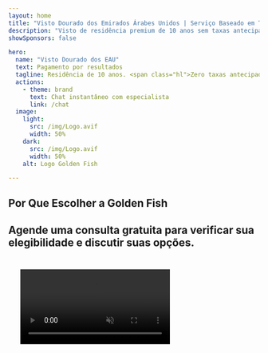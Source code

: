 ```yaml
---
layout: home
title: "Visto Dourado dos Emirados Árabes Unidos | Serviço Baseado em Taxa de Sucesso"
description: "Visto de residência premium de 10 anos sem taxas antecipadas - pague apenas após aprovação. Gestão completa da aplicação com 98% de taxa de sucesso. Serviço de renovação gratuito, apenas taxas governamentais."
showSponsors: false

hero:
  name: "Visto Dourado dos EAU"
  text: Pagamento por resultados
  tagline: Residência de 10 anos. <span class="hl">Zero taxas antecipadas</span> - pague apenas após aprovação. 98% de taxa de sucesso.
  actions:
    - theme: brand
      text: Chat instantâneo com especialista
      link: /chat
  image:
    light:
      src: /img/Logo.avif
      width: 50%
    dark:
      src: /img/Logo.avif
      width: 50%
    alt: Logo Golden Fish

---
```


<FeatureCards :features="[
  {
    title: 'Benefícios do Visto Dourado dos EAU',
    items: [
      'Validade de 10 anos com opção de renovação mediante manutenção das condições qualificatórias',
      '**Não é necessário entrar nos EAU a cada 6 meses**',
      '100% de propriedade empresarial permitida',
      'Patrocinar membros da família e funcionários domésticos ilimitados',
      'Patrocínio de filhos até 25 anos de idade',
      'Patrocínio dos pais incluído',
      'Não é necessário patrocinador ou empregador'
    ],
    linkText: 'Saiba mais',
    link: '../../company-registration/golden-visa#key-benefits-of-the-uae-golden-visa',
    icon: {
      light: '/img/iStock-1785818081.avif',
      dark: '/img/iStock-1203821481.avif',
      alt: 'Serviços de Visto',
      width: '100%'
    }
  },
  {
    title: 'Como Obter o Visto Dourado dos EAU',
    // details: 'Escolha seu caminho de qualificação:',
    items: [
      'Investimento de AED 2M em propriedades dos EAU',
      'Depósito de AED 2M em fundos de investimento dos EAU',
      'Negócio com capital de AED 2M',
      'Contribuição anual de AED 250K para FTA',
      'Profissionais Qualificados',
      'Gênios de talento'
    ],
    linkText: 'Saiba mais',
    link: '../../company-registration/golden-visa#uae-golden-visa-eligibility-and-requirements',
    icon: {
      light: '/img/iStock-1333000394.avif',
      dark: '/img/iStock-584576538.avif',
      alt: 'Serviços de Visto',
      width: '10%'
    }
  },
  {
    title: 'Processo do Visto Dourado',
    bullet: '✓',
    items: [
      'Avaliação inicial de elegibilidade',
      'Preparação e verificação de documentos',
      'Exame médico e biometria',
      'Submissão e processamento da aplicação',
      'Emissão do Emirates ID e visto',
      'Patrocínio de visto familiar (opcional)'
    ],
    linkText: 'Saiba mais',
    link: '../../company-registration/golden-visa#uae-golden-visa-application-process',
    icon: {
      light: '/img/ILONMASKID.webp',
      dark: '/img/ILONMASKID.webp',
      alt: 'Serviços de Visto',
      width: '100%'
    }
  }
]" />

## Por Que Escolher a Golden Fish

<BenefitsList :features="[
  {
    icon: '🏢',
    title: 'Expertise Local dos Emirados Árabes Unidos',
    text: 'Especialistas dedicados em Dubai fornecem orientação especializada em cada etapa do processo.'
  },
  {
    icon: '📊',
    title: 'Taxa de Sucesso Comprovada',
    text: 'Mais de 90% de taxa de aprovação com centenas de vistos, contas bancárias e registros de empresas emitidos através do nosso processamento premium.'
  },
  {
    icon: '💸',
    title: '**Taxas Baseadas no Sucesso**',
    text: '[Pague apenas após a aprovação](/uae-business/benefits/success-based-fees). Transparência completa sem custos ocultos.'
  },
]" />

## Agende uma consulta gratuita para verificar sua elegibilidade e discutir suas opções.

<video  autoplay muted playsinline style="padding: 24px" >
  <source src="/img/iStock-2185912341.mp4" type="video/mp4">
</video>

<ContactForm buttonText="Fale com um especialista" />

<!-- <ImageGrid :images="[
  { src: '/img/ILONMASKID.webp', href: './immigration.md', alt: 'Imigração nos EAU' },
  { src: '/img/ILONMASKID.webp', href: './immigration.md', alt: 'Imigração nos EAU' },
]"/> -->